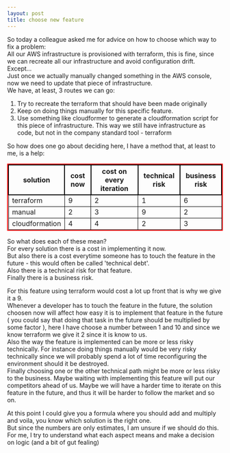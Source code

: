 ```yaml
---
layout: post
title: choose new feature
---
```


So today a colleague asked me for advice on how to choose which way to fix a problem:   
All our AWS infrastructure is provisioned with terraform, this is fine, since we can recreate all our infrastructure and avoid configuration drift.    
Except...  
Just once we actually manually changed something in the AWS console, now we need to update that piece of infrastructure.   
We have, at least, 3 routes we can go:   
1. Try to recreate the terraform that should have been made originally
2. Keep on doing things manually for this specific feature.
3. Use something like cloudformer to generate a cloudformation script for this piece of infrastructure. This way we still have infrastructure as code, but not in the company standard tool - terraform

So how does one go about deciding here, I have a method that, at least to me, is a help:

<style>
table{
    border-collapse: collapse;
    border-spacing: 0;
    border:2px solid #ff0000;
}

th{
    border:2px solid #000000;
}

td{
    border:1px solid #000000;
}
</style>

| solution       | cost now | cost on every iteration | technical risk | business risk |
|----------------|----------|-------------------------|----------------|---------------|
| terraform      | 9        | 2                       | 1              | 6             |
| manual         | 2        | 3                       | 9              | 2             |
| cloudformation | 4        | 4                       | 2              | 3             |


So what does each of these mean?   
For every solution there is a cost in implementing it now.   
But also there is a cost everytime someone has to touch the feature in the future - this would often be called 'technical debt'.    
Also there is a technical risk for that feature.   
Finally there is a business risk.   


For this feature using terraform would cost a lot up front that is why we give it a 9.    
Whenever a developer has to touch the feature in the future, the solution choosen now will affect how easy it is to implement that feature in the future ( you could say that doing that task in the future should be multiplied by some factor ), here I have choose a number between 1 and 10 and since we know terraform we give it 2 since it is know to us.  
Also the way the feature is implemented can be more or less risky technically. For instance doing things manually would be very risky technically since we will probably spend a lot of time reconfiguring the environment should it be destroyed.    
Finally choosing one or the other technical path might be more or less risky to the business. Maybe waiting with implementing this feature will put our competitors ahead of us. Maybe we will have a harder time to iterate on this feature in the future, and thus it will be harder to follow the market and so on.   

At this point I could give you a formula where you should add and multiply and voila, you know which solution is the right one.   
But since the numbers are only estimates, I am unsure if we should do this.   
For me, I try to understand what each aspect means and make a decision on logic (and a bit of gut fealing)
